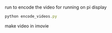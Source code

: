 run to encode the video for running on pi display
```js
python encode_videos.py
```

make video in imovie